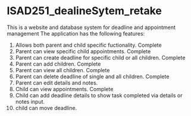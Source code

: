 # ISAD251_dealineSytem_retake

This is a website and database system for deadline and appointment management 
The application has the following features:

1. Allows both parent and child specific fuctionality. Complete
2. Parent can view specific child appointments. Complete
3. Parent can create deadline for specific child or all children. Complete
4. Parent can add children. Complete
5. Parent can view all children. Complete
6. Parent can delete deadline of single and all children.  Complete
7. Parent can edit details and notes.
8. Child can view appointments. Complete
9. Child can add deadline details to show task completed via details or notes input.
10. child can move deadline. 
